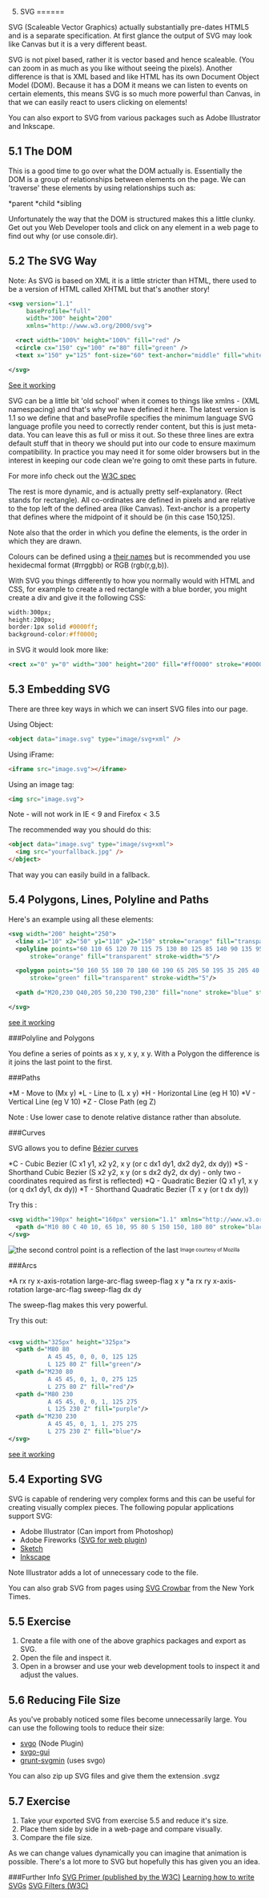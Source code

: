 5. SVG
======

SVG (Scaleable Vector Graphics) actually substantially pre-dates HTML5 and is a separate specification. At first glance the output of SVG may look like Canvas but it is a very different beast.

SVG is not pixel based, rather it is vector based and hence scaleable. (You can zoom in as much as you like without seeing the pixels). Another difference is that is XML based and like HTML has its own Document Object Model (DOM). Because it has a DOM it means we can listen to events on certain elements, this means SVG is so much more powerful than Canvas, in that we can easily react to users clicking on elements!

You can also export to SVG from various packages such as Adobe Illustrator and Inkscape.

5.1 The DOM
-----------

This is a good time to go over what the DOM actually is. Essentially the DOM is a group of relationships between elements on the page. We can 'traverse' these elements by using relationships such as:

*parent
*child
*sibling

Unfortunately the way that the DOM is structured makes this a little clunky. Get out you Web Developer tools and click on any element in a web page to find out why (or use console.dir).

5.2 The SVG Way
---------------

Note: As SVG is based on XML it is a little stricter than HTML, there used to be a version of HTML called XHTML but that's another story!

`````xml
<svg version="1.1"
     baseProfile="full"
     width="300" height="200"
     xmlns="http://www.w3.org/2000/svg">

  <rect width="100%" height="100%" fill="red" />
  <circle cx="150" cy="100" r="80" fill="green" />
  <text x="150" y="125" font-size="60" text-anchor="middle" fill="white">SVG</text>

</svg>
`````
[See it working](http://jsbin.com/aYUQiFel/1/edit)

SVG can be a little bit 'old school' when it comes to things like xmlns - (XML namespacing) and that's why we have defined it here. The latest version is 1.1 so we define that and baseProfile specifies the minimum language SVG language profile you need to correctly render content, but this is just meta-data. You can leave this as full or miss it out. So these three lines are extra default stuff that in theory we should put into our code to ensure maximum compatibility. In practice you may need it for some older browsers but in the interest in keeping our code clean we're going to omit these parts in future.

For more info check out the [W3C spec](http://www.w3.org/TR/SVG/struct.html)

The rest is more dynamic, and is actually pretty self-explanatory. (Rect stands for rectangle). All co-ordinates are defined in pixels and are relative to the top left of the defined area (like Canvas). Text-anchor is a property that defines where the midpoint of it should be (in this case 150,125).

Note also that the order in which you define the elements, is the order in which they are drawn.

Colours can be defined using a [their names](http://en.wikipedia.org/wiki/Web_colors) but is recommended you use hexidecmal format (#rrggbb) or RGB (rgb(r,g,b)).

With SVG you things differently to how you normally would with HTML and CSS, for example to create a red rectangle with a blue border, you might create a div and give it the following CSS:

`````css
width:300px;
height:200px;
border:1px solid #0000ff;
background-color:#ff0000;
`````
in SVG it would look more like:

`````xml
<rect x="0" y="0" width="300" height="200" fill="#ff0000" stroke="#0000ff" stroke-width="1" />
`````

5.3 Embedding SVG
-----------------

There are three key ways in which we can insert SVG files into our page.

Using Object:

`````html
<object data="image.svg" type="image/svg+xml" />
`````

Using iFrame:

`````html
<iframe src="image.svg"></iframe>
`````

Using an image tag:

`````html
<img src="image.svg">
`````
Note - will not work in IE < 9 and Firefox < 3.5

The recommended way you should do this:

`````html
<object data="image.svg" type="image/svg+xml">
  <img src="yourfallback.jpg" />
</object>
`````
That way you can easily build in a fallback.

5.4 Polygons, Lines, Polyline and Paths
---------------------------------------

Here's an example using all these elements:

`````xml
<svg width="200" height="250">
  <line x1="10" x2="50" y1="110" y2="150" stroke="orange" fill="transparent" stroke-width="5"/>
  <polyline points="60 110 65 120 70 115 75 130 80 125 85 140 90 135 95 150 100 145"
      stroke="orange" fill="transparent" stroke-width="5"/>

  <polygon points="50 160 55 180 70 180 60 190 65 205 50 195 35 205 40 190 30 180 45 180"
      stroke="green" fill="transparent" stroke-width="5"/>

  <path d="M20,230 Q40,205 50,230 T90,230" fill="none" stroke="blue" stroke-width="5"/>

</svg>
`````
[see it working](http://jsbin.com/oJIcASu/3/edit)

###Polyline and Polygons

You define a series of points as x y, x y, x y. With a Polygon the difference is it joins the last point to the first.

###Paths

*M - Move to (Mx y)
*L - Line to (L x y)
*H - Horizontal Line (eg H 10)
*V - Vertical Line (eg V 10)
*Z - Close Path (eg Z)

Note : Use lower case to denote relative distance rather than absolute.

###Curves

SVG allows you to define [Bézier curves](http://en.wikipedia.org/wiki/B%C3%A9zier_curve)

*C - Cubic Bezier (C x1 y1, x2 y2, x y (or c dx1 dy1, dx2 dy2, dx dy))
*S - Shorthand Cubic Bezier (S x2 y2, x y (or s dx2 dy2, dx dy) - only two - coordinates required as first is reflected)
*Q - Quadratic Bezier (Q x1 y1, x y (or q dx1 dy1, dx dy))
*T - Shorthand Quadratic Bezier (T x y (or t dx dy))

Try this :

`````xml
<svg width="190px" height="160px" version="1.1" xmlns="http://www.w3.org/2000/svg">
  <path d="M10 80 C 40 10, 65 10, 95 80 S 150 150, 180 80" stroke="black" fill="transparent"/>
</svg>
`````

![the second control point is a reflection of the last](https://developer.mozilla.org/@api/deki/files/363/=ShortCut_Cubic_Bezier.png)
<sub><sup>Image courtesy of Mozilla</sup></sub>

###Arcs

*A rx ry x-axis-rotation large-arc-flag sweep-flag x y
*a rx ry x-axis-rotation large-arc-flag sweep-flag dx dy

The sweep-flag makes this very powerful.

Try this out:

`````xml

<svg width="325px" height="325px">
  <path d="M80 80
           A 45 45, 0, 0, 0, 125 125
           L 125 80 Z" fill="green"/>
  <path d="M230 80
           A 45 45, 0, 1, 0, 275 125
           L 275 80 Z" fill="red"/>
  <path d="M80 230
           A 45 45, 0, 0, 1, 125 275
           L 125 230 Z" fill="purple"/>
  <path d="M230 230
           A 45 45, 0, 1, 1, 275 275
           L 275 230 Z" fill="blue"/>
</svg>
`````

[see it working](http://jsbin.com/UtUcalov/1/)


5.4 Exporting SVG
-----------------

SVG is capable of rendering very complex forms and this can be useful for creating visually complex pieces. The following popular applications support SVG:

* Adobe Illustrator (Can import from Photoshop)
* Adobe Fireworks ([SVG for web plugin](https://github.com/joshje/svg-for-web))
* [Sketch](http://www.bohemiancoding.com/sketch/) 
* [Inkscape](http://inkscape.org/) 

Note Illustrator adds a lot of unnecessary code to the file.

You can also grab SVG from pages using [SVG Crowbar](http://nytimes.github.io/svg-crowbar/) from the New York Times.

5.5 Exercise
------------

1. Create a file with one of the above graphics packages and export as SVG.
2. Open the file and inspect it.
3. Open in a browser and use your web development tools to inspect it and adjust the values.

5.6 Reducing File Size
----------------------

As you've probably noticed some files become unnecessarily large. You can use the following tools to reduce their size:

* [svgo](https://github.com/svg/svgo) (Node Plugin)
* [svgo-gui](https://github.com/svg/svgo-gui)
* [grunt-svgmin](https://github.com/sindresorhus/grunt-svgmin) (uses svgo)

You can also zip up SVG files and give them the extension .svgz

5.7 Exercise
------------

1. Take your exported SVG from exercise 5.5 and reduce it's size.
2. Place them side by side in a web-page and compare visually.
3. Compare the file size.

As we can change values dynamically you can imagine that animation is possible. There's a lot more to SVG but hopefully this has given you an idea. 


###Further Info
[SVG Primer (published by the W3C)](http://www.w3.org/Graphics/SVG/IG/resources/svgprimer.html#SVG_in_HTML)
[Learning how to write SVGs](http://everydaydesigner.net/design/get-started-with-scalable-vector-graphics)
[SVG Filters (W3C)](http://www.w3.org/TR/SVG/filters.html)
